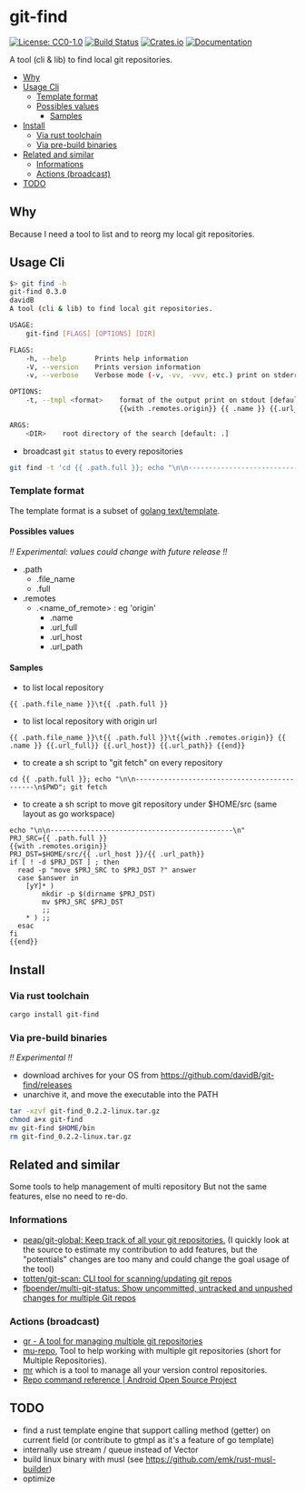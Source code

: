 # git-find

[![License: CC0-1.0](https://img.shields.io/badge/License-CC0%201.0-lightgrey.svg)](http://creativecommons.org/publicdomain/zero/1.0/)
[![Build Status](https://travis-ci.org/davidB/git-find.svg?branch=master)](https://travis-ci.org/davidB/git-find)
[![Crates.io](https://img.shields.io/crates/v/git-find.svg)](https://crates.io/crates/git-find)
[![Documentation](https://docs.rs/git-find/badge.svg)](https://docs.rs/git-find/)

A tool (cli & lib) to find local git repositories.

<!-- vscode-markdown-toc -->
* [Why](#Why)
* [Usage Cli](#UsageCli)
	* [Template format](#Templateformat)
	* [Possibles values](#Possiblesvalues)
		* [Samples](#Samples)
* [Install](#Install)
	* [Via rust toolchain](#Viarusttoolchain)
	* [Via pre-build binaries](#Viapre-buildbinaries)
* [Related and similar](#Relatedandsimilar)
	* [Informations](#Informations)
	* [Actions (broadcast)](#Actionsbroadcast)
* [TODO](#TODO)

<!-- vscode-markdown-toc-config
	numbering=false
	autoSave=true
	/vscode-markdown-toc-config -->
<!-- /vscode-markdown-toc -->

## <a name='Why'></a>Why

Because I need a tool to list and to reorg my local git repositories.

## <a name='UsageCli'></a>Usage Cli

```sh
$> git find -h
git-find 0.3.0
davidB
A tool (cli & lib) to find local git repositories.

USAGE:
    git-find [FLAGS] [OPTIONS] [DIR]

FLAGS:
    -h, --help       Prints help information
    -V, --version    Prints version information
    -v, --verbose    Verbose mode (-v, -vv, -vvv, etc.) print on stderr

OPTIONS:
    -t, --tmpl <format>    format of the output print on stdout [default: {{ .path.file_name }}	{{ .path.full }}
                           {{with .remotes.origin}} {{ .name }} {{.url_full}} {{end}}]

ARGS:
    <DIR>    root directory of the search [default: .]
```

* broadcast `git status` to every repositories

```sh
git find -t 'cd {{ .path.full }}; echo "\n\n---------------------------------------------\n$PWD"; git status' | sh
````

### <a name='Templateformat'></a>Template format

The template format is a subset of [golang text/template](https://golang.org/pkg/text/template/).

#### <a name='Possiblesvalues'></a>Possibles values

*!! Experimental: values could change with future release !!*

* .path
  * .file_name
  * .full
* .remotes
  * .<name_of_remote> : eg 'origin'
    * .name
    * .url_full
    * .url_host
    * .url_path

#### <a name='Samples'></a>Samples

* to list local repository

```tmpl
{{ .path.file_name }}\t{{ .path.full }}
```

* to list local repository with origin url

```tmpl
{{ .path.file_name }}\t{{ .path.full }}\t{{with .remotes.origin}} {{ .name }} {{.url_full}} {{.url_host}} {{.url_path}} {{end}}
````

* to create a sh script to "git fetch" on every repository

```tmpl
cd {{ .path.full }}; echo "\n\n---------------------------------------------\n$PWD"; git fetch
```

* to create a sh script to move git repository under $HOME/src (same layout as go workspace)

```tmpl
echo "\n\n---------------------------------------------\n"
PRJ_SRC={{ .path.full }}
{{with .remotes.origin}}
PRJ_DST=$HOME/src/{{ .url_host }}/{{ .url_path}}
if [ ! -d $PRJ_DST ] ; then
  read -p "move $PRJ_SRC to $PRJ_DST ?" answer
  case $answer in
    [yY]* )
        mkdir -p $(dirname $PRJ_DST)
        mv $PRJ_SRC $PRJ_DST
        ;;
    * ) ;;
  esac
fi
{{end}}
```

## <a name='Install'></a>Install

### <a name='Viarusttoolchain'></a>Via rust toolchain

```sh
cargo install git-find
```

### <a name='Viapre-buildbinaries'></a>Via pre-build binaries

*!! Experimental !!*

* download archives for your OS from https://github.com/davidB/git-find/releases
* unarchive it, and move the executable into the PATH

```sh
tar -xzvf git-find_0.2.2-linux.tar.gz
chmod a+x git-find
mv git-find $HOME/bin
rm git-find_0.2.2-linux.tar.gz
```

## <a name='Relatedandsimilar'></a>Related and similar

Some tools to help management of multi repository
But not the same features, else no need to re-do.

### <a name='Informations'></a>Informations

* [peap/git-global: Keep track of all your git repositories.](https://github.com/peap/git-global) (I quickly look at the source to estimate my contribution to add features, but the "potentials" changes are too many and could change the goal usage of the tool)
* [totten/git-scan: CLI tool for scanning/updating git repos](https://github.com/totten/git-scan/)
* [fboender/multi-git-status: Show uncommitted, untracked and unpushed changes for multiple Git repos](https://github.com/fboender/multi-git-status)

### <a name='Actionsbroadcast'></a>Actions (broadcast)

* [gr - A tool for managing multiple git repositories](http://mixu.net/gr/)
* [mu-repo](http://fabioz.github.io/mu-repo/), Tool to help working with multiple git repositories (short for Multiple Repositories).
* [mr](http://myrepos.branchable.com/) which is a tool to manage all your version control repositories.
* [Repo command reference  |  Android Open Source Project](https://source.android.com/setup/develop/repo)

## <a name='TODO'></a>TODO

* find a rust template engine that support calling method (getter) on current field (or contribute to gtmpl as it's a feature of go template)
* internally use stream / queue instead of Vector
* build linux binary with musl (see https://github.com/emk/rust-musl-builder)
* optimize